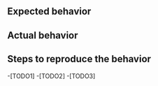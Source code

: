 ## Expected behavior

## Actual behavior

## Steps to reproduce the behavior
-[TODO1]
-[TODO2]
-[TODO3]